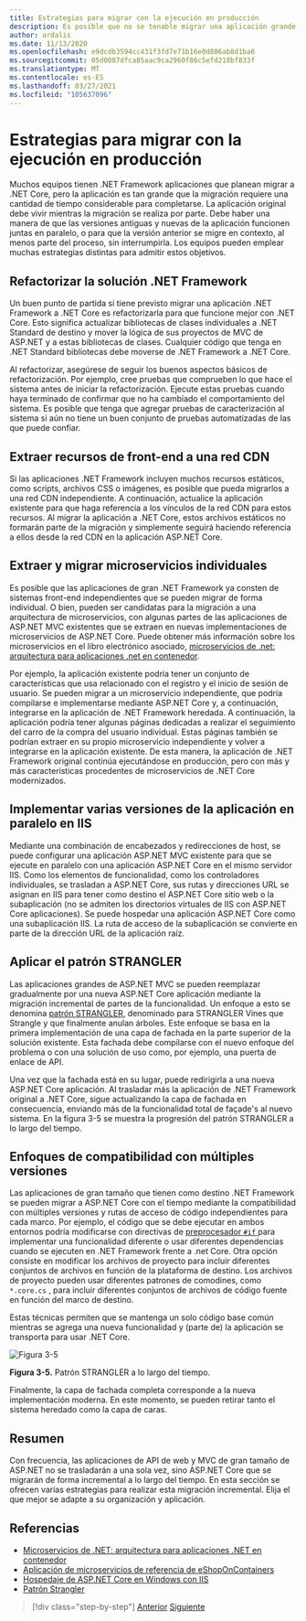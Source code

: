 ```yaml
---
title: Estrategias para migrar con la ejecución en producción
description: Es posible que no se tenable migrar una aplicación grande desde ASP.NET MVC a ASP.NET Core todas a la vez. Aprenda algunas estrategias para migrar una aplicación a ASP.NET Core mientras se mantiene en ejecución y en producción para los usuarios existentes.
author: ardalis
ms.date: 11/13/2020
ms.openlocfilehash: e9dcdb3594cc431f3fd7e71b16e0d806ab8d1ba6
ms.sourcegitcommit: 05d0087dfca85aac9ca2960f86c5efd218bf833f
ms.translationtype: MT
ms.contentlocale: es-ES
ms.lasthandoff: 03/27/2021
ms.locfileid: "105637096"
---
```

# <a name="strategies-for-migrating-while-running-in-production"></a>Estrategias para migrar con la ejecución en producción

Muchos equipos tienen .NET Framework aplicaciones que planean migrar a .NET Core, pero la aplicación es tan grande que la migración requiere una cantidad de tiempo considerable para completarse. La aplicación original debe vivir mientras la migración se realiza por parte. Debe haber una manera de que las versiones antiguas y nuevas de la aplicación funcionen juntas en paralelo, o para que la versión anterior se migre en contexto, al menos parte del proceso, sin interrumpirla. Los equipos pueden emplear muchas estrategias distintas para admitir estos objetivos.

## <a name="refactor-the-net-framework-solution"></a>Refactorizar la solución .NET Framework

Un buen punto de partida si tiene previsto migrar una aplicación .NET Framework a .NET Core es refactorizarla para que funcione mejor con .NET Core. Esto significa actualizar bibliotecas de clases individuales a .NET Standard de destino y mover la lógica de sus proyectos de MVC de ASP.NET y a estas bibliotecas de clases. Cualquier código que tenga en .NET Standard bibliotecas debe moverse de .NET Framework a .NET Core.

Al refactorizar, asegúrese de seguir los buenos aspectos básicos de refactorización. Por ejemplo, cree pruebas que comprueben lo que hace el sistema antes de iniciar la refactorización. Ejecute estas pruebas cuando haya terminado de confirmar que no ha cambiado el comportamiento del sistema. Es posible que tenga que agregar pruebas de caracterización al sistema si aún no tiene un buen conjunto de pruebas automatizadas de las que puede confiar.

## <a name="extract-front-end-assets-to-a-cdn"></a>Extraer recursos de front-end a una red CDN

Si las aplicaciones .NET Framework incluyen muchos recursos estáticos, como scripts, archivos CSS o imágenes, es posible que pueda migrarlos a una red CDN independiente. A continuación, actualice la aplicación existente para que haga referencia a los vínculos de la red CDN para estos recursos. Al migrar la aplicación a .NET Core, estos archivos estáticos no formarán parte de la migración y simplemente seguirá haciendo referencia a ellos desde la red CDN en la aplicación ASP.NET Core.

## <a name="extract-and-migrate-individual-microservices"></a>Extraer y migrar microservicios individuales

Es posible que las aplicaciones de gran .NET Framework ya consten de sistemas front-end independientes que se pueden migrar de forma individual. O bien, pueden ser candidatas para la migración a una arquitectura de microservicios, con algunas partes de las aplicaciones de ASP.NET MVC existentes que se extraen en nuevas implementaciones de microservicios de ASP.NET Core. Puede obtener más información sobre los microservicios en el libro electrónico asociado, [microservicios de .net: arquitectura para aplicaciones .net en contenedor](https://aka.ms/microservicesebook).

Por ejemplo, la aplicación existente podría tener un conjunto de características que usa relacionado con el registro y el inicio de sesión de usuario. Se pueden migrar a un microservicio independiente, que podría compilarse e implementarse mediante ASP.NET Core y, a continuación, integrarse en la aplicación de .NET Framework heredada. A continuación, la aplicación podría tener algunas páginas dedicadas a realizar el seguimiento del carro de la compra del usuario individual. Estas páginas también se podrían extraer en su propio microservicio independiente y volver a integrarse en la aplicación existente. De esta manera, la aplicación de .NET Framework original continúa ejecutándose en producción, pero con más y más características procedentes de microservicios de .NET Core modernizados.

## <a name="deploy-multiple-versions-of-the-app-side-by-side-in-iis"></a>Implementar varias versiones de la aplicación en paralelo en IIS

Mediante una combinación de encabezados y redirecciones de host, se puede configurar una aplicación ASP.NET MVC existente para que se ejecute en paralelo con una aplicación ASP.NET Core en el mismo servidor IIS. Como los elementos de funcionalidad, como los controladores individuales, se trasladan a ASP.NET Core, sus rutas y direcciones URL se asignan en IIS para tener como destino el ASP.NET Core sitio web o la subaplicación (no se admiten los directorios virtuales de IIS con ASP.NET Core aplicaciones). Se puede hospedar una aplicación ASP.NET Core como una subaplicación IIS. La ruta de acceso de la subaplicación se convierte en parte de la dirección URL de la aplicación raíz.

## <a name="apply-the-strangler-pattern"></a>Aplicar el patrón STRANGLER

Las aplicaciones grandes de ASP.NET MVC se pueden reemplazar gradualmente por una nueva ASP.NET Core aplicación mediante la migración incremental de partes de la funcionalidad. Un enfoque a esto se denomina [patrón STRANGLER](/azure/architecture/patterns/strangler), denominado para STRANGLER Vines que Strangle y que finalmente anulan árboles. Este enfoque se basa en la primera implementación de una capa de fachada en la parte superior de la solución existente. Esta fachada debe compilarse con el nuevo enfoque del problema o con una solución de uso como, por ejemplo, una puerta de enlace de API.

Una vez que la fachada está en su lugar, puede redirigirla a una nueva ASP.NET Core aplicación. Al trasladar más la aplicación de .NET Framework original a .NET Core, sigue actualizando la capa de fachada en consecuencia, enviando más de la funcionalidad total de façade's al nuevo sistema. En la figura 3-5 se muestra la progresión del patrón STRANGLER a lo largo del tiempo.

## <a name="multi-targeting-approaches"></a>Enfoques de compatibilidad con múltiples versiones

Las aplicaciones de gran tamaño que tienen como destino .NET Framework se pueden migrar a ASP.NET Core con el tiempo mediante la compatibilidad con múltiples versiones y rutas de acceso de código independientes para cada marco. Por ejemplo, el código que se debe ejecutar en ambos entornos podría modificarse con directivas de [preprocesador `#if` ](../../csharp/language-reference/preprocessor-directives.md#conditional-compilation) para implementar una funcionalidad diferente o usar diferentes dependencias cuando se ejecuten en .NET Framework frente a .net Core. Otra opción consiste en modificar los archivos de proyecto para incluir diferentes conjuntos de archivos en función de la plataforma de destino. Los archivos de proyecto pueden usar diferentes patrones de comodines, como `*.core.cs` , para incluir diferentes conjuntos de archivos de código fuente en función del marco de destino.

Estas técnicas permiten que se mantenga un solo código base común mientras se agrega una nueva funcionalidad y (parte de) la aplicación se transporta para usar .NET Core.

![Figura 3-5](media/Figure3-5.png)

**Figura 3-5.** Patrón STRANGLER a lo largo del tiempo.

Finalmente, la capa de fachada completa corresponde a la nueva implementación moderna. En este momento, se pueden retirar tanto el sistema heredado como la capa de caras.

## <a name="summary"></a>Resumen

Con frecuencia, las aplicaciones de API de web y MVC de gran tamaño de ASP.NET no se trasladarán a una sola vez, sino ASP.NET Core que se migrarán de forma incremental a lo largo del tiempo. En esta sección se ofrecen varias estrategias para realizar esta migración incremental. Elija el que mejor se adapte a su organización y aplicación.

## <a name="references"></a>Referencias

- [Microservicios de .NET: arquitectura para aplicaciones .NET en contenedor](https://aka.ms/microservicesebook)
- [Aplicación de microservicios de referencia de eShopOnContainers](https://github.com/dotnet-architecture/eShopOnContainers)
- [Hospedaje de ASP.NET Core en Windows con IIS](/aspnet/core/host-and-deploy/iis/)
- [Patrón Strangler](/azure/architecture/patterns/strangler)

>[!div class="step-by-step"]
>[Anterior](understand-update-dependencies.md)
>[Siguiente](example-migration-eshop.md)
